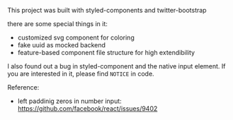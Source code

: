 This project was built with styled-components and twitter-bootstrap

there are some special things in it:
* customized svg component for coloring
* fake uuid as mocked backend
* feature-based component file structure for high extendibility

I also found out a bug in styled-component and the native input element.
If you are interested in it, please find `NOTICE` in code.

Reference:
* left paddinig zeros in number input: https://github.com/facebook/react/issues/9402
